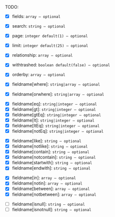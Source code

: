 TODO:
* [X] fields: `array ― optional`
* [X] search: `string ― optional`
* [X] page: `integer default(1) ― optional`
* [X] limit: `integer default(25) ― optional`
* [X] relationship: `array ― optional`
* [X] withtrashed: `boolean default(false) ― optional`
* [X] orderby: `array ― optional`

* [X] fieldname[where]: `string|array ― optional`
* [X] fieldname[orwhere]: `string|array ― optional`
<!-- ComparisonClauses -->
* [X] fieldname[eq]: `string|integer ― optional`
* [X] fieldname[gt]: `string|integer ― optional`
* [X] fieldname[gtEq]: `string|integer ― optional`
* [X] fieldname[lt]: `string|integer ― optional`
* [X] fieldname[ltEq]: `string|integer ― optional`
* [X] fieldname[notEq]: `string|integer ― optional`
<!-- LikeClauses -->
* [X] fieldname[like]: `string ― optional`
* [X] fieldname[notlike]: `string ― optional`
* [X] fieldname[contain]: `string ― optional`
* [X] fieldname[notcontain]: `string ― optional`
* [X] fieldname[startwith]: `string ― optional`
* [X] fieldname[endwith]: `string ― optional`
<!-- BetweenClauses -->
* [X] fieldname[in]: `array ― optional`
* [X] fieldname[notin]: `array ― optional`
* [X] fieldname[between]: `array ― optional`
* [X] fieldname[notbetween]: `array ― optional`
<!-- NullClauses -->
* [ ] fieldname[isnull]: `string ― optional`
* [ ] fieldname[isnotnull]: `string ― optional`